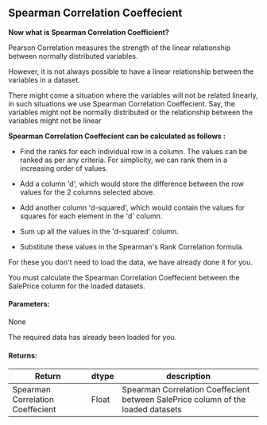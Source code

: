 ## Spearman Correlation Coeffecient


**Now what is Spearman Correlation Coefficient?**

Pearson Correlation measures the strength of the linear relationship between normally distributed variables.

However, it is not always possible to have a linear relationship between the variables in a dataset.

There might come a situation where the variables will not be related linearly, in such situations we use Spearman Correlation Coeffecient. Say, the variables might not be normally distributed or the relationship between the variables might not be linear


**Spearman Correlation Coeffecient can be calculated as follows :**

* Find the ranks for each individual row in a column. The values can be ranked as per any criteria.
For simplicity, we can rank them in a increasing order of values.

* Add a column 'd', which would store the difference between the row values for the 2 columns selected above.

* Add another column 'd-squared', which would contain the values for squares for each element in the 'd' column.

* Sum up all the values in the 'd-squared' column.

* Substitute these values in the Spearman's Rank Correlation formula.


For these you don't need to load the data, we have already done it for you.

You must calculate the Spearman Correlation Coeffecient between the SalePrice column for the loaded datasets.
#### Parameters:

None 

The required data has already been loaded for you.

#### Returns:

| Return | dtype | description |
| --- | --- | --- | 
| Spearman Correlation Coeffecient| Float | Spearman Correlation Coeffecient between SalePrice column of the loaded datasets|
